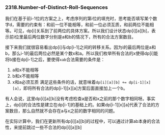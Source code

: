 ### 2318.Number-of-Distinct-Roll-Sequences

我们在基于前i-1位的方案之上，考虑序列的第i位的填充时，思考能否填写某个数字d，需要的约束有：和前一位不能相等，和前一位必须互质，和前两位不能相等。可见，dp[i]关系到了前两位的具体方案。所以我们设计状态dp[i][a][b]，表示前i位里最后两位数字分别是a和b的情况下，所有的合法方案数目。

接下来我们就很容易看出dp[i]与dp[i-1]之间的转移关系。因为i的最后两位是a和b，那么i-1的最后两位必然是某个数x和a。所以我们枚举所有合法的x使得dp[i]能将b接在dp[i-1]之后，要使得```xab```合法需要的条件是：
1. a和x不能相等
2. b和x不能相等
3. x和a必须互质
满足这些条件的话，就意味着```dp[i][a][b] += dp[i-1][x][a]```，即将所有合法的dp[i-1][x][a]方案后面直接加上一个b。

有人会说，这里dp[i][a][b]没有考虑检查a是否和x之前的那个数字相同呀。事实上，dp[i]的合法性是建立在dp[i-1]的基础上的。如果dp[i-1][x][a]代表了合法的方案数目，那么自然就不会存在a与x之前的数字相同的问题。

在实际计算中，我们在更新所有dp[i][a][b]的过程中，可以通过计算ab本身的合法性，来提前跳过一些不合法的dp[i][a][b]
